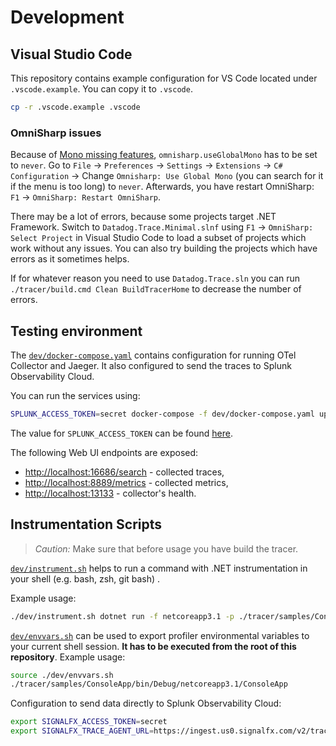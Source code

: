 # Development

## Visual Studio Code

This repository contains example configuration for VS Code located under `.vscode.example`. You can copy it to `.vscode`.

```sh
cp -r .vscode.example .vscode
```

### OmniSharp issues

Because of [Mono missing features](https://github.com/OmniSharp/omnisharp-vscode#note-about-using-net-5-sdks), `omnisharp.useGlobalMono` has to be set to `never`. Go to `File` -> `Preferences` -> `Settings` -> `Extensions` -> `C# Configuration` -> Change `Omnisharp: Use Global Mono` (you can search for it if the menu is too long) to `never`. Afterwards, you have restart OmniSharp: `F1` -> `OmniSharp: Restart OmniSharp`.

There may be a lot of errors, because some projects target .NET Framework. Switch to `Datadog.Trace.Minimal.slnf` using `F1` -> `OmniSharp: Select Project` in Visual Studio Code to load a subset of projects which work without any issues. You can also try building the projects which have errors as it sometimes helps.

If for whatever reason you need to use `Datadog.Trace.sln` you can run `./tracer/build.cmd Clean BuildTracerHome` to decrease the number of errors.

## Testing environment

The [`dev/docker-compose.yaml`](../dev/docker-compose.yaml) contains configuration for running OTel Collector and Jaeger.
It also configured to send the traces to Splunk Observability Cloud.

You can run the services using:

```sh
SPLUNK_ACCESS_TOKEN=secret docker-compose -f dev/docker-compose.yaml up
```

The value for `SPLUNK_ACCESS_TOKEN` can be found
[here](https://app.signalfx.com/o11y/#/organization/current?selectedKeyValue=sf_section:accesstokens).

The following Web UI endpoints are exposed:

- <http://localhost:16686/search> - collected traces,
- <http://localhost:8889/metrics> - collected metrics,
- <http://localhost:13133> - collector's health.

## Instrumentation Scripts

> *Caution:* Make sure that before usage you have build the tracer.

[`dev/instrument.sh`](../dev/instrument.sh) helps to run a command with
.NET instrumentation in your shell (e.g. bash, zsh, git bash) .

Example usage:

```sh
./dev/instrument.sh dotnet run -f netcoreapp3.1 -p ./tracer/samples/ConsoleApp/ConsoleApp.csproj --no-launch-profile
```

 [`dev/envvars.sh`](../dev/envvars.sh) can be used to export profiler
 environmental variables to your current shell session.
 **It has to be executed from the root of this repository**.
 Example usage:

 ```sh
 source ./dev/envvars.sh
 ./tracer/samples/ConsoleApp/bin/Debug/netcoreapp3.1/ConsoleApp
 ```

Configuration to send data directly to Splunk Observability Cloud:

 ```sh
export SIGNALFX_ACCESS_TOKEN=secret
export SIGNALFX_TRACE_AGENT_URL=https://ingest.us0.signalfx.com/v2/trace
```
